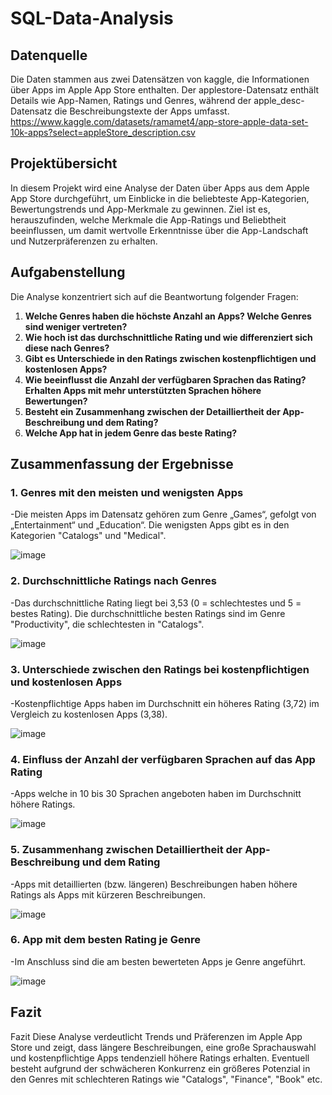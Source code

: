 # SQL-Data-Analysis
## Datenquelle 
Die Daten stammen aus zwei Datensätzen von kaggle, die Informationen über Apps im Apple App Store enthalten. Der applestore-Datensatz enthält Details wie App-Namen, Ratings und Genres, während der apple_desc-Datensatz die Beschreibungstexte der Apps umfasst. https://www.kaggle.com/datasets/ramamet4/app-store-apple-data-set-10k-apps?select=appleStore_description.csv
## Projektübersicht 

In diesem Projekt wird eine Analyse der Daten über Apps aus dem Apple App Store durchgeführt, um Einblicke in die beliebteste App-Kategorien, Bewertungstrends und App-Merkmale zu gewinnen. Ziel ist es, herauszufinden, welche Merkmale die App-Ratings und Beliebtheit beeinflussen, um damit wertvolle Erkenntnisse über die App-Landschaft und Nutzerpräferenzen zu erhalten.

## Aufgabenstellung 

Die Analyse konzentriert sich auf die Beantwortung folgender Fragen:

1. **Welche Genres haben die höchste Anzahl an Apps? Welche Genres sind weniger vertreten?**
2. **Wie hoch ist das durchschnittliche Rating und wie differenziert sich diese nach Genres?**
3. **Gibt es Unterschiede in den Ratings zwischen kostenpflichtigen und kostenlosen Apps?**
4. **Wie beeinflusst die Anzahl der verfügbaren Sprachen das Rating? Erhalten Apps mit mehr unterstützten Sprachen höhere Bewertungen?**
5. **Besteht ein Zusammenhang zwischen der Detailliertheit der App-Beschreibung und dem Rating?**
6. **Welche App hat in jedem Genre das beste Rating?**

## Zusammenfassung der Ergebnisse

### 1. **Genres mit den meisten und wenigsten Apps**
   -Die meisten Apps im Datensatz gehören zum Genre „Games“, gefolgt von „Entertainment“ und „Education“. Die wenigsten Apps gibt es in den Kategorien "Catalogs" und "Medical".

![image](https://github.com/user-attachments/assets/70d0182d-e71a-4d17-b71e-54bcf3e80909)


### 2. **Durchschnittliche  Ratings nach Genres**
   -Das durchschnittliche Rating liegt bei 3,53 (0 = schlechtestes und 5 = bestes Rating). Die durchschnittliche besten Ratings sind im Genre "Productivity", die schlechtesten in "Catalogs". 

![image](https://github.com/user-attachments/assets/324806f4-1f9c-422a-b008-0910933212e4)


### 3. **Unterschiede zwischen den Ratings bei kostenpflichtigen und kostenlosen Apps**
   -Kostenpflichtige Apps haben im Durchschnitt ein höheres Rating (3,72) im Vergleich zu kostenlosen Apps (3,38). 

![image](https://github.com/user-attachments/assets/dca67661-09a6-4229-b326-82f670aa06b5)

### 4. **Einfluss der Anzahl der verfügbaren Sprachen auf das App Rating**
   -Apps welche in 10 bis 30 Sprachen angeboten haben im Durchschnitt höhere Ratings.

![image](https://github.com/user-attachments/assets/06c273f5-94fc-4698-b8d6-735143fd9f6a)

### 5. **Zusammenhang zwischen Detailliertheit der App-Beschreibung und dem Rating**
   -Apps mit detaillierten (bzw. längeren) Beschreibungen haben höhere Ratings als Apps mit kürzeren Beschreibungen.

![image](https://github.com/user-attachments/assets/e856de3b-00e0-430d-b022-79d2a4559a8f)

### 6. **App mit dem besten Rating je Genre**
   -Im Anschluss sind die am besten bewerteten Apps je Genre angeführt.

![image](https://github.com/user-attachments/assets/1caebbc7-4010-426e-9525-504ea97e0d2b)


## Fazit

Fazit Diese Analyse verdeutlicht Trends und Präferenzen im Apple App Store und zeigt, dass längere Beschreibungen, eine große Sprachauswahl und kostenpflichtige Apps tendenziell höhere Ratings erhalten. Eventuell besteht aufgrund der schwächeren Konkurrenz ein größeres Potenzial in den Genres mit schlechteren Ratings wie "Catalogs", "Finance", "Book" etc. 
